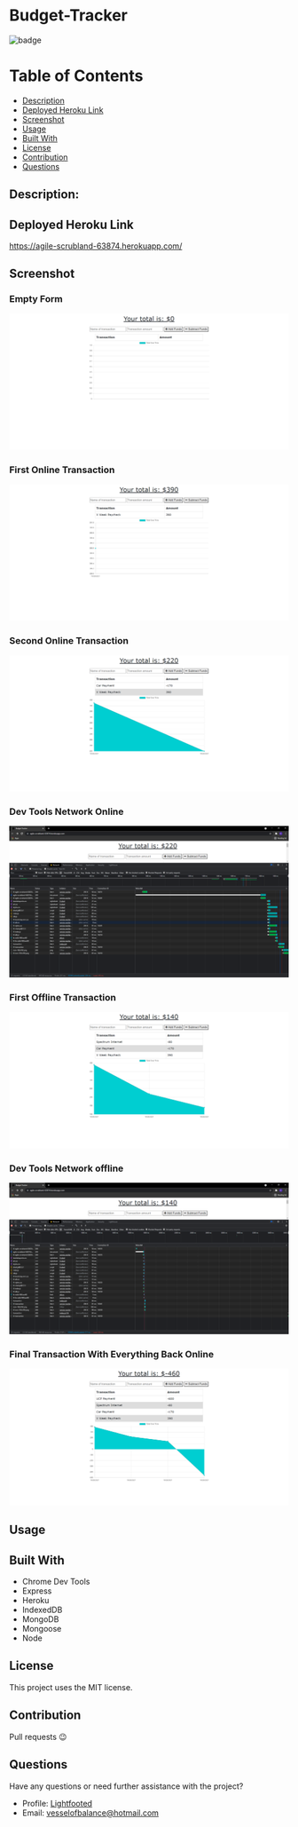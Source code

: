 # Budget-Tracker

  ![badge](https://img.shields.io/badge/License-MIT-informational)

  # Table of Contents

  * [Description](#description)
  * [Deployed Heroku Link](#deployed-heroku-link)
  * [Screenshot](#screenshot)
  * [Usage](#usage)
  * [Built With](#built-with)
  * [License](#license)
  * [Contribution](#contribution)
  * [Questions](#questions)

  ## Description:


  ## Deployed Heroku Link

  https://agile-scrubland-63874.herokuapp.com/
  ## Screenshot

  ### Empty Form

  ![screenshot](/images/budget-blank.png)
  ### First Online Transaction

  ![screenshot](/images/first-online-transaction.png)
  ### Second Online Transaction

  ![screenshot](/images/second-online-transaction.png)
  ### Dev Tools Network Online

  ![screenshot](/images/networkonline.png)
  ### First Offline Transaction

  ![screenshot](/images/first-offline-transaction.png)
  ### Dev Tools Network offline
  
  ![screenshot](/images/offlinetransaction.png)
  ### Final Transaction With Everything Back Online

  ![screenshot](/images/last-transaction-back-online.png)

  ## Usage
  
  ## Built With

  * Chrome Dev Tools
  * Express
  * Heroku
  * IndexedDB
  * MongoDB
  * Mongoose
  * Node
  ## License

  This project uses the MIT license.
  ## Contribution

  Pull requests 😉
  ## Questions
  
  Have any questions or need further assistance with the project? 
  * Profile: [Lightfooted](http://github.com/Lightfooted)
  * Email: vesselofbalance@hotmail.com